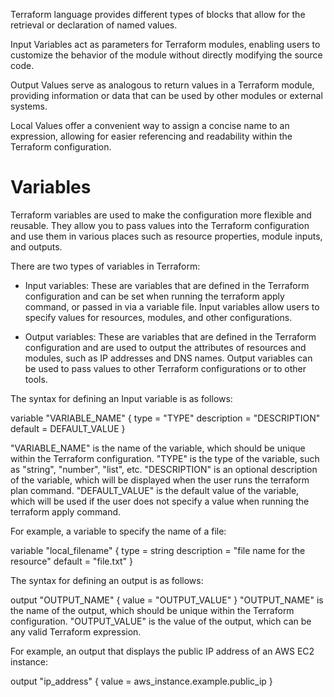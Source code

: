 
Terraform language provides different types of blocks that allow for the retrieval or declaration of named values.

Input Variables act as parameters for Terraform modules, enabling users to customize the behavior of the module without directly modifying the source code.

Output Values serve as analogous to return values in a Terraform module, providing information or data that can be used by other modules or external systems.

Local Values offer a convenient way to assign a concise name to an expression, allowing for easier referencing and readability within the Terraform configuration.


# Variables 

Terraform variables are used to make the configuration more flexible and reusable. They allow you to pass values into the Terraform configuration and use them in various places such as resource properties, module inputs, and outputs.

There are two types of variables in Terraform:

- Input variables: These are variables that are defined in the Terraform configuration and can be set when running the terraform apply command, or passed in via a variable file. Input variables allow users to specify values for resources, modules, and other configurations.

- Output variables: These are variables that are defined in the Terraform configuration and are used to output the attributes of resources and modules, such as IP addresses and DNS names. Output variables can be used to pass values to other Terraform configurations or to other tools.

The syntax for defining an Input variable is as follows:

variable "VARIABLE_NAME" {
  type        = "TYPE"
  description = "DESCRIPTION"
  default     = DEFAULT_VALUE
}

"VARIABLE_NAME" is the name of the variable, which should be unique within the Terraform configuration.
"TYPE" is the type of the variable, such as "string", "number", "list", etc.
"DESCRIPTION" is an optional description of the variable, which will be displayed when the user runs the terraform plan command.
"DEFAULT_VALUE" is the default value of the variable, which will be used if the user does not specify a value when running the terraform apply command.

For example, a variable to specify the name of a file:

variable "local_filename" {
  type        = string
  description = "file name for the resource"
  default     = "file.txt"
}


The syntax for defining an output is as follows:

output "OUTPUT_NAME" {
  value = "OUTPUT_VALUE"
}
"OUTPUT_NAME" is the name of the output, which should be unique within the Terraform configuration.
"OUTPUT_VALUE" is the value of the output, which can be any valid Terraform expression.


For example, an output that displays the public IP address of an AWS EC2 instance:

output "ip_address" {
  value = aws_instance.example.public_ip
}